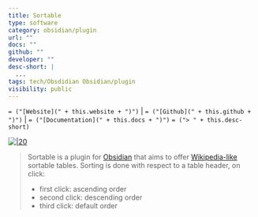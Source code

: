 ```yaml
---
title: Sortable
type: software
category: obsidian/plugin
url: ""
docs: ""
github: ""
developer: ""
desc-short: |
  ...
tags: tech/Obsdidian Obsidian/plugin
visibility: public
---
```

`= ("[Website](" + this.website + ")")` |  `= ("[Github](" + this.github + ")")` | `= ("[Documentation](" + this.docs + ")")`
`= ("> " + this.desc-short)`

[![|20](github.png)](https://github.com/alexandru-dinu/obsidian-sortable)
> Sortable is a plugin for [Obsidian](https://obsidian.md) that aims to offer [Wikipedia-like](https://en.wikipedia.org/wiki/Help:Sorting#Example) sortable tables. Sorting is done with respect to a table header, on click:
>
> -   first click: ascending order
> -   second click: descending order
> -   third click: default order